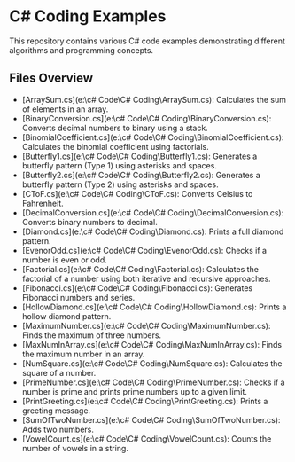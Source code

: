 # C# Coding Examples

This repository contains various C# code examples demonstrating different algorithms and programming concepts.

## Files Overview

- [ArraySum.cs](e:\c# Code\C# Coding\ArraySum.cs): Calculates the sum of elements in an array.
- [BinaryConversion.cs](e:\c# Code\C# Coding\BinaryConversion.cs): Converts decimal numbers to binary using a stack.
- [BinomialCoefficient.cs](e:\c# Code\C# Coding\BinomialCoefficient.cs): Calculates the binomial coefficient using factorials.
- [Butterfly1.cs](e:\c# Code\C# Coding\Butterfly1.cs): Generates a butterfly pattern (Type 1) using asterisks and spaces.
- [Butterfly2.cs](e:\c# Code\C# Coding\Butterfly2.cs): Generates a butterfly pattern (Type 2) using asterisks and spaces.
- [CToF.cs](e:\c# Code\C# Coding\CToF.cs): Converts Celsius to Fahrenheit.
- [DecimalConversion.cs](e:\c# Code\C# Coding\DecimalConversion.cs): Converts binary numbers to decimal.
- [Diamond.cs](e:\c# Code\C# Coding\Diamond.cs): Prints a full diamond pattern.
- [EvenorOdd.cs](e:\c# Code\C# Coding\EvenorOdd.cs): Checks if a number is even or odd.
- [Factorial.cs](e:\c# Code\C# Coding\Factorial.cs): Calculates the factorial of a number using both iterative and recursive approaches.
- [Fibonacci.cs](e:\c# Code\C# Coding\Fibonacci.cs): Generates Fibonacci numbers and series.
- [HollowDiamond.cs](e:\c# Code\C# Coding\HollowDiamond.cs): Prints a hollow diamond pattern.
- [MaximumNumber.cs](e:\c# Code\C# Coding\MaximumNumber.cs): Finds the maximum of three numbers.
- [MaxNumInArray.cs](e:\c# Code\C# Coding\MaxNumInArray.cs): Finds the maximum number in an array.
- [NumSquare.cs](e:\c# Code\C# Coding\NumSquare.cs): Calculates the square of a number.
- [PrimeNumber.cs](e:\c# Code\C# Coding\PrimeNumber.cs): Checks if a number is prime and prints prime numbers up to a given limit.
- [PrintGreeting.cs](e:\c# Code\C# Coding\PrintGreeting.cs): Prints a greeting message.
- [SumOfTwoNumber.cs](e:\c# Code\C# Coding\SumOfTwoNumber.cs): Adds two numbers.
- [VowelCount.cs](e:\c# Code\C# Coding\VowelCount.cs): Counts the number of vowels in a string.
